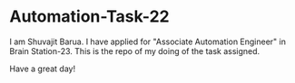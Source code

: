 # Automation-Task-22
I am Shuvajit Barua. I have applied for "Associate Automation Engineer" in
 Brain Station-23. This is the repo of my doing of the task assigned.
 
 Have a great day!

